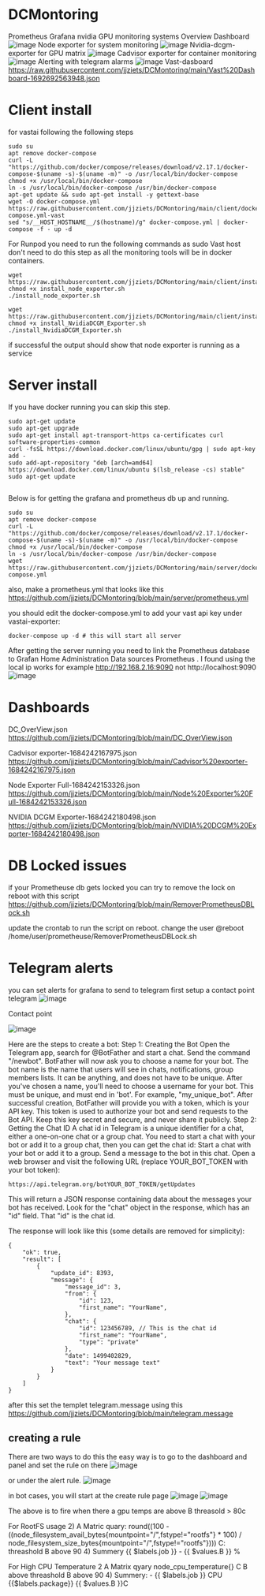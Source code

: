# DCMontoring
Prometheus Grafana nvidia GPU monitoring systems 
Overview Dashboard
![image](https://github.com/jjziets/DCMontoring/assets/19214485/fb6e026c-f9ee-4459-8d3f-6a9bcddda549)
Node exporter for system monitoring
![image](https://github.com/jjziets/DCMontoring/assets/19214485/95bcbabd-09da-4174-a985-3635e09aba41)
Nvidia-dcgm-exporter for GPU matrix 
![image](https://github.com/jjziets/DCMontoring/assets/19214485/4a927ca9-9e0b-4037-8538-acafde3dfea3)
Cadvisor exporter for container monitoring
![image](https://github.com/jjziets/DCMontoring/assets/19214485/676b465c-23bf-4b56-930d-8abfc86da7ce)
Alerting with telegram alarms 
![image](https://github.com/jjziets/DCMontoring/assets/19214485/99633c52-7b15-44be-b601-b52539a2fe6e)
Vast-dasboard
https://raw.githubusercontent.com/jjziets/DCMontoring/main/Vast%20Dashboard-1692692563948.json





# Client install

for vastai following the following steps
```
sudo su
apt remove docker-compose
curl -L "https://github.com/docker/compose/releases/download/v2.17.1/docker-compose-$(uname -s)-$(uname -m)" -o /usr/local/bin/docker-compose
chmod +x /usr/local/bin/docker-compose
ln -s /usr/local/bin/docker-compose /usr/bin/docker-compose
apt-get update && sudo apt-get install -y gettext-base
wget -O docker-compose.yml https://raw.githubusercontent.com/jjziets/DCMontoring/main/client/docker-compose.yml-vast
sed "s/__HOST_HOSTNAME__/$(hostname)/g" docker-compose.yml | docker-compose -f - up -d
```
For Runpod you  need to run the following commands as sudo 
Vast host don't need to do this step as all the monitoring tools will be in docker containers. 
```
wget https://raw.githubusercontent.com/jjziets/DCMontoring/main/client/install_node_exporter.sh
chmod +x install_node_exporter.sh
./install_node_exporter.sh

wget https://raw.githubusercontent.com/jjziets/DCMontoring/main/client/install_NvidiaDCGM_Exporter.sh
chmod +x install_NvidiaDCGM_Exporter.sh
./install_NvidiaDCGM_Exporter.sh
```


if successful the output should show that node exporter is running as a service


# Server install
If you have docker running you can skip this step.
```
sudo apt-get update
sudo apt-get upgrade
sudo apt-get install apt-transport-https ca-certificates curl software-properties-common
curl -fsSL https://download.docker.com/linux/ubuntu/gpg | sudo apt-key add -
sudo add-apt-repository "deb [arch=amd64] https://download.docker.com/linux/ubuntu $(lsb_release -cs) stable"
sudo apt-get update


```

Below is for getting the grafana and prometheus db up and running.

```
sudo su
apt remove docker-compose
curl -L "https://github.com/docker/compose/releases/download/v2.17.1/docker-compose-$(uname -s)-$(uname -m)" -o /usr/local/bin/docker-compose
chmod +x /usr/local/bin/docker-compose
ln -s /usr/local/bin/docker-compose /usr/bin/docker-compose
wget https://raw.githubusercontent.com/jjziets/DCMontoring/main/server/docker-compose.yml
```

also, make a prometheus.yml that looks like this https://github.com/jjziets/DCMontoring/blob/main/server/prometheus.yml

you should edit the docker-compose.yml to add your vast api key under  vastai-exporter:

```
docker-compose up -d # this will start all server
```


After getting the server running you need to link the Prometheus database to Grafan
Home
Administration
Data sources
Prometheus
. I found using the local ip works for example http://192.168.2.16:9090 not http://localhost:9090
![image](https://github.com/jjziets/DCMontoring/assets/19214485/3b57733c-c8ca-47fb-8491-2f5afb0e4df8)

# Dashboards
DC_OverView.json https://github.com/jjziets/DCMontoring/blob/main/DC_OverView.json

Cadvisor exporter-1684242167975.json https://github.com/jjziets/DCMontoring/blob/main/Cadvisor%20exporter-1684242167975.json

Node Exporter Full-1684242153326.json https://github.com/jjziets/DCMontoring/blob/main/Node%20Exporter%20Full-1684242153326.json

NVIDIA DCGM Exporter-1684242180498.json https://github.com/jjziets/DCMontoring/blob/main/NVIDIA%20DCGM%20Exporter-1684242180498.json



# DB Locked issues
if your Prometheuse db gets locked you can try to remove the lock on reboot with this script
https://github.com/jjziets/DCMontoring/blob/main/RemoverPrometheusDBLock.sh

update the crontab to run the script on reboot. change the user 
@reboot /home/user/prometheuse/RemoverPrometheusDBLock.sh 

# Telegram alerts 
you can set alerts for grafana to send to telegram 
first setup a contact point telegram
![image](https://github.com/jjziets/DCMontoring/assets/19214485/1f70ed1e-8e1d-4079-a173-2722e2abff5a)

Contact point 

![image](https://github.com/jjziets/DCMontoring/assets/19214485/2a19f198-f296-4b1d-a4f2-2004c3f793f0)

Here are the steps to create a bot:
Step 1: Creating the Bot
Open the Telegram app, search for @BotFather and start a chat.
Send the command "/newbot".
BotFather will now ask you to choose a name for your bot. The bot name is the name that users will see in chats, notifications, group members lists. It can be anything, and does not have to be unique.
After you've chosen a name, you'll need to choose a username for your bot. This must be unique, and must end in 'bot'. For example, "my_unique_bot".
After successful creation, BotFather will provide you with a token, which is your API key. This token is used to authorize your bot and send requests to the Bot API. Keep this key secret and secure, and never share it publicly.
Step 2: Getting the Chat ID
A chat id in Telegram is a unique identifier for a chat, either a one-on-one chat or a group chat.
You need to start a chat with your bot or add it to a group chat, then you can get the chat id:
Start a chat with your bot or add it to a group. Send a message to the bot in this chat.
Open a web browser and visit the following URL (replace YOUR_BOT_TOKEN with your bot token):

```
https://api.telegram.org/botYOUR_BOT_TOKEN/getUpdates

```
This will return a JSON response containing data about the messages your bot has received. Look for the "chat" object in the response, which has an "id" field. That "id" is the chat id.

The response will look like this (some details are removed for simplicity):
```
{
    "ok": true,
    "result": [
        {
            "update_id": 8393,
            "message": {
                "message_id": 3,
                "from": {
                    "id": 123,
                    "first_name": "YourName",
                },
                "chat": {
                    "id": 123456789, // This is the chat id
                    "first_name": "YourName",
                    "type": "private"
                },
                "date": 1499402829,
                "text": "Your message text"
            }
        }
    ]
}
```
after this set the templet telegram.message using this https://github.com/jjziets/DCMontoring/blob/main/telegram.message

## creating a rule
There are two ways to do this the easy way is to go to the dashboard and panel and set the rule on there
![image](https://github.com/jjziets/DCMontoring/assets/19214485/5303cca4-868e-47ac-8822-4724e1e7bb9e)


or under the alert rule. 
![image](https://github.com/jjziets/DCMontoring/assets/19214485/81f74ca2-ef67-48f5-9deb-0db0c1c6c701)

in bot cases, you will start at the create rule page
![image](https://github.com/jjziets/DCMontoring/assets/19214485/cd4747d7-8cde-4932-9f4e-d015cf0213cf)
![image](https://github.com/jjziets/DCMontoring/assets/19214485/57302e7c-a244-4cbd-8cc2-7f78ba72dfcb)

The above is to fire when there a gpu temps are above B threasold > 80c

For RootFS usage
2) A Matric quary: round((100 - ((node_filesystem_avail_bytes{mountpoint="/",fstype!="rootfs"} * 100) / node_filesystem_size_bytes{mountpoint="/",fstype!="rootfs"})))
C: threashold B  above 90
4) Summery {{ $labels.job }} - {{ $values.B }} %

For High CPU Temperature
2 A Matrix qyary node_cpu_temperature{}
C B above  threashold B  above 90
4) Summery: - {{ $labels.job }} CPU {{$labels.package}} {{ $values.B }}C
